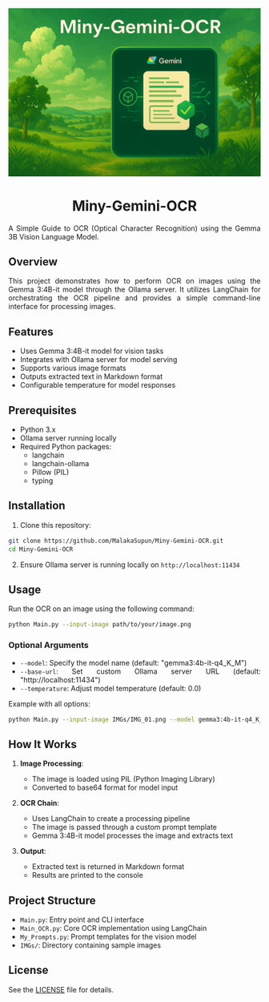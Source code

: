 

<div align="center">
  <img src="IMGs/IMG_01.png" alt="OCR Demo Image" width="1024"/>
</div>

<div align="center">
  <h1>Miny-Gemini-OCR</h1>
</div>

<div align="justify">
A Simple Guide to OCR (Optical Character Recognition) using the Gemma 3B Vision Language Model.

## Overview

<div align="justify">
This project demonstrates how to perform OCR on images using the Gemma 3:4B-it model through the Ollama server. It utilizes LangChain for orchestrating the OCR pipeline and provides a simple command-line interface for processing images.
</div>

## Features

- Uses Gemma 3:4B-it model for vision tasks
- Integrates with Ollama server for model serving
- Supports various image formats
- Outputs extracted text in Markdown format
- Configurable temperature for model responses

## Prerequisites

- Python 3.x
- Ollama server running locally
- Required Python packages:
  - langchain
  - langchain-ollama
  - Pillow (PIL)
  - typing

## Installation

1. Clone this repository:
```bash
git clone https://github.com/MalakaSupun/Miny-Gemini-OCR.git
cd Miny-Gemini-OCR
```

2. Ensure Ollama server is running locally on `http://localhost:11434`

## Usage

Run the OCR on an image using the following command:

```bash
python Main.py --input-image path/to/your/image.png
```

### Optional Arguments

- `--model`: Specify the model name (default: "gemma3:4b-it-q4_K_M")
- `--base-url`: Set custom Ollama server URL (default: "http://localhost:11434")
- `--temperature`: Adjust model temperature (default: 0.0)

Example with all options:
```bash
python Main.py --input-image IMGs/IMG_01.png --model gemma3:4b-it-q4_K_M --base-url http://localhost:11434 --temperature 0.2
```

## How It Works

<div align="justify">

1. **Image Processing**: 
   - The image is loaded using PIL (Python Imaging Library)
   - Converted to base64 format for model input
   
2. **OCR Chain**:
   - Uses LangChain to create a processing pipeline
   - The image is passed through a custom prompt template
   - Gemma 3:4B-it model processes the image and extracts text
   
3. **Output**:
   - Extracted text is returned in Markdown format
   - Results are printed to the console

</div>

## Project Structure

- `Main.py`: Entry point and CLI interface
- `Main_OCR.py`: Core OCR implementation using LangChain
- `My_Prompts.py`: Prompt templates for the vision model
- `IMGs/`: Directory containing sample images

## License

See the [LICENSE](LICENSE) file for details.
